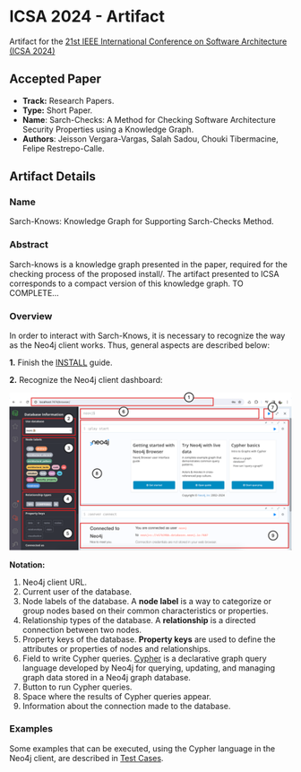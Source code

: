 # ICSA 2024 - Artifact

Artifact for the [21st IEEE International Conference on Software Architecture (ICSA 2024)](https://conf.researchr.org/home/icsa-2024)

## Accepted Paper

- **Track:** Research Papers.
- **Type:** Short Paper.
- **Name**: Sarch-Checks: A Method for Checking Software Architecture Security Properties using a Knowledge Graph.
- **Authors**: Jeisson Vergara-Vargas, Salah Sadou, Chouki Tibermacine, Felipe Restrepo-Calle.

## Artifact Details

### Name

Sarch-Knows: Knowledge Graph for Supporting Sarch-Checks Method.

### Abstract

Sarch-knows is a knowledge graph presented in the paper, required for the checking process of the proposed install/. The artifact presented to ICSA corresponds to a compact version of this knowledge graph. TO COMPLETE...

### Overview

In order to interact with Sarch-Knows, it is necessary to recognize the way as the Neo4j client works. Thus, general aspects are described below:

**1.** Finish the [INSTALL](INSTALL.md) guide.

**2.** Recognize the Neo4j client dashboard:

![alt text](./figures/readme/fig1.png)

**Notation:**

1. Neo4j client URL.
2. Current user of the database.
3. Node labels of the database. A **node label** is a way to categorize or group nodes based on their common characteristics or properties.
4. Relationship types of the database. A **relationship** is a directed connection between two nodes.
5. Property keys of the database. **Property keys** are used to define the attributes or properties of nodes and relationships.
6. Field to write Cypher queries. [Cypher](https://neo4j.com/developer/cypher/) is a declarative graph query language developed by Neo4j for querying, updating, and managing graph data stored in a Neo4j graph database.
7. Button to run Cypher queries.
8. Space where the results of Cypher queries appear.
9. Information about the connection made to the database.

### Examples

Some examples that can be executed, using the Cypher language in the Neo4j client, are described in [Test Cases](TEST_CASES.md).